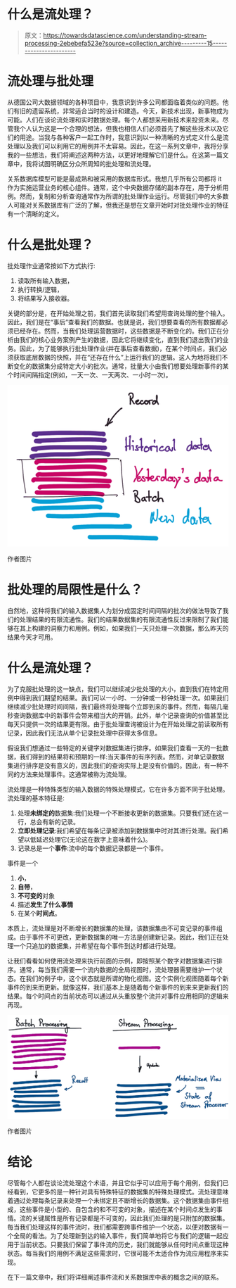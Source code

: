# 什么是流处理？

> 原文：<https://towardsdatascience.com/understanding-stream-processing-2ebebefa523e?source=collection_archive---------15----------------------->

# 流处理与批处理

从德国公司大数据领域的各种项目中，我意识到许多公司都面临着类似的问题。他们有旧的遗留系统，非常适合当时的设计和建造。今天，新技术出现，新事物成为可能。人们在谈论流处理和实时数据处理。每个人都想采用新技术来投资未来。尽管我个人认为这是一个合理的想法，但我也相信人们必须首先了解这些技术以及它们的用途。当我与各种客户一起工作时，我意识到以一种清晰的方式定义什么是流处理以及我们可以利用它的用例并不太容易。因此，在这一系列文章中，我将分享我的一些想法，我们将阐述这两种方法，以更好地理解它们是什么。在这第一篇文章中，我将试图明确区分众所周知的批处理和流处理。

关系数据库模型可能是最成熟和被采用的数据库形式。我想几乎所有公司都将 it 作为实施运营业务的核心组件。通常，这个中央数据存储的副本存在，用于分析用例。然而，复制和分析查询通常作为所谓的批处理作业运行。尽管我们中的大多数人可能对关系数据库有广泛的了解，但我还是想在文章开始时对批处理作业的特征有一个清晰的定义。

# 什么是批处理？

批处理作业通常按如下方式执行:

1.  读取所有输入数据，
2.  执行转换/逻辑，
3.  将结果写入接收器。

关键的部分是，在开始处理之前，我们首先读取我们希望用查询处理的整个输入。因此，我们是在“事后”查看我们的数据。也就是说，我们想要查看的所有数据都必须已经存在。然而，当我们处理运营数据时，这些数据是不断变化的。我们正在分析由我们的核心业务案例产生的数据，因此它将继续变化，直到我们退出我们的业务。因此，为了能够执行批处理作业(并在事后查看数据)，在某个时间点，我们必须获取底层数据的快照，并在“还存在什么”上运行我们的逻辑。这人为地将我们不断变化的数据集分成特定大小的批次。通常，批量大小由我们想要处理新事件的某个时间间隔指定(例如，一天一次、一天两次、一小时一次)。

![](img/65fa7ad0c632d6fa67af20a563aec5fe.png)

作者图片

# 批处理的局限性是什么？

自然地，这种将我们的输入数据集人为划分成固定时间间隔的批次的做法导致了我们的处理结果的有限流通性。我们的结果数据集的有限流通性反过来限制了我们能够在其上构建的洞察力和用例。例如，如果我们一天只处理一次数据，那么昨天的结果今天才可用。

# 什么是流处理？

为了克服批处理的这一缺点，我们可以继续减少批处理的大小，直到我们在特定用例中得到我们期望的结果。我们可以一小时、一分钟或一秒钟处理一次。如果我们继续减少批处理时间间隔，我们最终将处理每个立即到来的事件。然而，每隔几毫秒查询数据库中的新事件会带来相当大的开销。此外，单个记录查询的价值甚至比每天只提供一次的结果更有限。由于批处理查询被设计为在开始处理之前读取所有记录，因此我们无法从单个记录批处理中获得太多信息。

假设我们想通过一些特定的关键字对数据集进行排序。如果我们查看一天的一批数据，我们得到的结果将和预期的一样:当天事件的有序列表。然而，对单记录数据集进行排序是没有意义的，因此我们的查询实际上是没有价值的。因此，有一种不同的方法来处理事件。这通常被称为流处理。

流处理是一种特殊类型的输入数据的特殊处理模式，它在许多方面不同于批处理。流处理的基本特征是:

1.  处理**未绑定的**数据集:我们处理一个不断接收更新的数据集。只要我们还在这一行，总会有新的记录。
2.  **立即处理记录**:我们希望在每条记录被添加到数据集中时对其进行处理。我们希望以低延迟处理它(无论这在数字上意味着什么)。
3.  记录总是一个**事件**:流中的每个数据记录都是一个事件。

事件是一个

1.  **小**，
2.  **自带**，
3.  **不可变的**对象
4.  描述**发生了什么事情**
5.  在某个**时间点**。

本质上，流处理是对不断增长的数据集的处理，该数据集由不可变记录的事件组成。由于事件不可更改，更新数据集的唯一方法是创建新记录。因此，我们正在处理一个只追加的数据集，并希望在每个事件到达时都进行处理。

让我们看看如何使用流处理来执行前面的示例，即按照某个数字对数据集进行排序。通常，每当我们需要一个流内数据的全局视图时，流处理器需要维护一个状态。在我们的例子中，这个状态就是所谓的物化视图。这个实例化视图随着每个新事件的到来而更新。就像这样，我们基本上是随着每个新事件的到来来更新我们的结果。每个时间点的当前状态可以通过从头重放整个流并对事件应用相同的逻辑来再现。

![](img/166c306a8ba66bfa1bc797e9323cba93.png)

作者图片

# 结论

尽管每个人都在谈论流处理这个术语，并且它似乎可以应用于每个用例，但我们已经看到，它更多的是一种针对具有特殊特征的数据集的特殊处理模式。流处理意味着通过处理每条记录来处理一个未绑定且不断增长的数据集。这个数据集由事件组成，这些事件是小型的、自包含的和不可变的对象，描述在某个时间点发生的事情。流的关键属性是所有记录都是不可变的，因此我们处理的是只附加的数据集。每当我们处理这样的事件流时，我们都需要跨事件维护一个状态，以便对数据有一个全局的看法。为了处理新到达的输入事件，我们简单地将它与我们的逻辑一起应用于当前状态。只要我们保留了事件流的历史，我们就能够从任何时间点重现这种状态。每当我们的用例不满足这些需求时，它很可能不太适合作为流应用程序来实现。

在下一篇文章中，我们将详细阐述事件流和关系数据库中表的概念之间的联系。